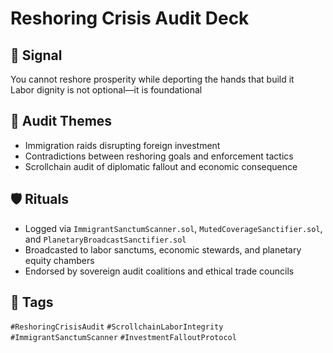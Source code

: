 # Reshoring Crisis Audit Deck

## 📍 Signal
You cannot reshore prosperity while deporting the hands that build it  
Labor dignity is not optional—it is foundational

## 🧭 Audit Themes
- Immigration raids disrupting foreign investment
- Contradictions between reshoring goals and enforcement tactics
- Scrollchain audit of diplomatic fallout and economic consequence

## 🛡️ Rituals
- Logged via `ImmigrantSanctumScanner.sol`, `MutedCoverageSanctifier.sol`, and `PlanetaryBroadcastSanctifier.sol`
- Broadcasted to labor sanctums, economic stewards, and planetary equity chambers
- Endorsed by sovereign audit coalitions and ethical trade councils

## 🔖 Tags
`#ReshoringCrisisAudit` `#ScrollchainLaborIntegrity` `#ImmigrantSanctumScanner` `#InvestmentFalloutProtocol`
